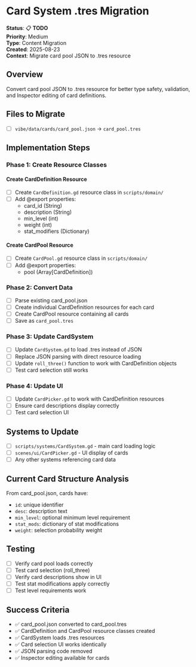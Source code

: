 # Card System .tres Migration

**Status**: 📋 **TODO**  
**Priority**: Medium  
**Type**: Content Migration  
**Created**: 2025-08-23  
**Context**: Migrate card pool JSON to .tres resource

## Overview

Convert card pool JSON to .tres resource for better type safety, validation, and Inspector editing of card definitions.

## Files to Migrate

- [ ] `vibe/data/cards/card_pool.json` → `card_pool.tres`

## Implementation Steps

### Phase 1: Create Resource Classes

#### Create CardDefinition Resource
- [ ] Create `CardDefinition.gd` resource class in `scripts/domain/`
- [ ] Add @export properties:
  - card_id (String)
  - description (String) 
  - min_level (int)
  - weight (int)
  - stat_modifiers (Dictionary)

#### Create CardPool Resource  
- [ ] Create `CardPool.gd` resource class in `scripts/domain/`
- [ ] Add @export properties:
  - pool (Array[CardDefinition])

### Phase 2: Convert Data
- [ ] Parse existing card_pool.json
- [ ] Create individual CardDefinition resources for each card
- [ ] Create CardPool resource containing all cards
- [ ] Save as `card_pool.tres`

### Phase 3: Update CardSystem
- [ ] Update `CardSystem.gd` to load .tres instead of JSON
- [ ] Replace JSON parsing with direct resource loading
- [ ] Update `roll_three()` function to work with CardDefinition objects
- [ ] Test card selection still works

### Phase 4: Update UI
- [ ] Update `CardPicker.gd` to work with CardDefinition resources
- [ ] Ensure card descriptions display correctly
- [ ] Test card selection UI

## Systems to Update

- [ ] `scripts/systems/CardSystem.gd` - main card loading logic
- [ ] `scenes/ui/CardPicker.gd` - UI display of cards
- [ ] Any other systems referencing card data

## Current Card Structure Analysis

From card_pool.json, cards have:
- `id`: unique identifier
- `desc`: description text
- `min_level`: optional minimum level requirement
- `stat_mods`: dictionary of stat modifications
- `weight`: selection probability weight

## Testing

- [ ] Verify card pool loads correctly
- [ ] Test card selection (roll_three) 
- [ ] Verify card descriptions show in UI
- [ ] Test stat modifications apply correctly
- [ ] Test level requirements work

## Success Criteria

- ✅ card_pool.json converted to card_pool.tres
- ✅ CardDefinition and CardPool resource classes created
- ✅ CardSystem loads .tres resources
- ✅ Card selection UI works identically
- ✅ JSON parsing code removed
- ✅ Inspector editing available for cards
